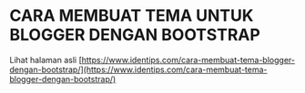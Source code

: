 # CARA MEMBUAT TEMA UNTUK BLOGGER DENGAN BOOTSTRAP
Lihat halaman asli [https://www.identips.com/cara-membuat-tema-blogger-dengan-bootstrap/](https://www.identips.com/cara-membuat-tema-blogger-dengan-bootstrap/)

